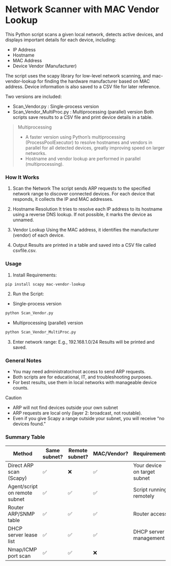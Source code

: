 # Network Scanner with MAC Vendor Lookup
This Python script scans a given local network, detects active devices, and displays important details for each device, including:

- IP Address
- Hostname
- MAC Address
- Device Vendor (Manufacturer)

The script uses the scapy library for low-level network scanning, and mac-vendor-lookup for finding the hardware manufacturer based on MAC address. Device information is also saved to a CSV file for later reference.

Two versions are included:
- Scan_Vendor.py : Single-process version
- Scan_Vendor_MultiProc.py : Multiprocessing (parallel) version
Both scripts save results to a CSV file and print device details in a table.

> Multiprocessing
> - A faster version using Python’s multiprocessing (ProcessPoolExecutor) to resolve hostnames and vendors in parallel for all detected devices, greatly improving speed on larger networks.
> - Hostname and vendor lookup are performed in parallel (multiprocessing).

### How It Works
1. Scan the Network
The script sends ARP requests to the specified network range to discover connected devices. For each device that responds, it collects the IP and MAC addresses.

2. Hostname Resolution
It tries to resolve each IP address to its hostname using a reverse DNS lookup. If not possible, it marks the device as unnamed.

3. Vendor Lookup
Using the MAC address, it identifies the manufacturer (vendor) of each device.

4. Output
Results are printed in a table and saved into a CSV file called csvfile.csv.

### Usage
1. Install Requirements:
```python
pip install scapy mac-vendor-lookup
```
2. Run the Script:
- Single-process version
```python
python Scan_Vendor.py
```
- Multiprocessing (parallel) version
```python
python Scan_Vendor_MultiProc.py
```
3. Enter network range:
E.g., 192.168.1.0/24
Results will be printed and saved.

### General Notes
- You may need administrator/root access to send ARP requests.
- Both scripts are for educational, IT, and troubleshooting purposes.
- For best results, use them in local networks with manageable device counts.

> [!CAUTION]
> - ARP will not find devices outside your own subnet
> - ARP requests are local only (layer 2: broadcast, not routable).
> - Even if you give Scapy a range outside your subnet, you will receive “no devices found.”

### Summary Table

| Method | Same subnet? | Remote subnet? | MAC/Vendor? | Requirements|
---------|--------------|----------------|-------------|-------------|
Direct ARP scan (Scapy)	| ✅	 | ❌ | ✅ | Your device on target subnet|
Agent/script on remote subnet | ✅	| ✅ | ✅ | Script running remotely|
Router ARP/SNMP table | ✅ | ✅ | ✅ | Router access|
DHCP server lease list | ✅ | ✅ | ✅ | DHCP server management|
Nmap/ICMP port scan | ✅ | ✅ | ❌ |

